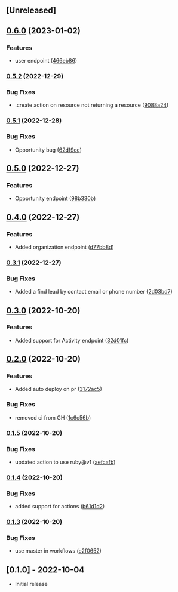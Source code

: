 ## [Unreleased]

## [0.6.0](https://www.github.com/joynerd/close/compare/v0.5.2...v0.6.0) (2023-01-02)


### Features

* user endpoint ([466eb86](https://www.github.com/joynerd/close/commit/466eb862296c070b36f9a7f7b26bd3309593316f))

### [0.5.2](https://www.github.com/joynerd/close/compare/v0.5.1...v0.5.2) (2022-12-29)


### Bug Fixes

* .create action on resource not returning a resource ([9088a24](https://www.github.com/joynerd/close/commit/9088a24f50b0d30c5ace309cee5e344a195912d2))

### [0.5.1](https://www.github.com/joynerd/close/compare/v0.5.0...v0.5.1) (2022-12-28)


### Bug Fixes

* Opportunity bug ([62df9ce](https://www.github.com/joynerd/close/commit/62df9ce0f8060debf3c8a6d6bcc01efbdf8be464))

## [0.5.0](https://www.github.com/joynerd/close/compare/v0.4.0...v0.5.0) (2022-12-27)


### Features

* Opportunity endpoint ([98b330b](https://www.github.com/joynerd/close/commit/98b330be980bfd7e4b871d80ea5ef5f5b36d6f51))

## [0.4.0](https://www.github.com/joynerd/close/compare/v0.3.1...v0.4.0) (2022-12-27)


### Features

* Added organization endpoint ([d77bb8d](https://www.github.com/joynerd/close/commit/d77bb8d721bc407ed5c98e11c131d0aff486d232))

### [0.3.1](https://www.github.com/joynerd/close/compare/v0.3.0...v0.3.1) (2022-12-27)


### Bug Fixes

* Added a find lead by contact email or phone number ([2d03bd7](https://www.github.com/joynerd/close/commit/2d03bd7811fb52ce05c7160f48ab113f8931f591))

## [0.3.0](https://www.github.com/joynerd/close/compare/v0.2.0...v0.3.0) (2022-10-20)


### Features

* Added support for Activity endpoint ([32d01fc](https://www.github.com/joynerd/close/commit/32d01fc2a65e7ff30605e855cbea2693d2410848))

## [0.2.0](https://www.github.com/joynerd/close/compare/v0.1.5...v0.2.0) (2022-10-20)


### Features

* Added auto deploy on pr ([3172ac5](https://www.github.com/joynerd/close/commit/3172ac52f2de593b97e1e6283294761a1e0d0bec))


### Bug Fixes

* removed ci from GH ([1c6c56b](https://www.github.com/joynerd/close/commit/1c6c56b7e1f96cfaaa313b1cb8f080144d1a6618))

### [0.1.5](https://www.github.com/joynerd/close/compare/v0.1.4...v0.1.5) (2022-10-20)


### Bug Fixes

* updated action to use ruby@v1 ([aefcafb](https://www.github.com/joynerd/close/commit/aefcafb020d48ffcdfd1317189660c5562206c72))

### [0.1.4](https://www.github.com/joynerd/close/compare/v0.1.3...v0.1.4) (2022-10-20)


### Bug Fixes

* added support for actions ([b61d1d2](https://www.github.com/joynerd/close/commit/b61d1d2b31db786ef5ce9e18983226a47269643c))

### [0.1.3](https://www.github.com/joynerd/close/compare/v0.1.2...v0.1.3) (2022-10-20)


### Bug Fixes

* use master in workflows ([c2f0652](https://www.github.com/joynerd/close/commit/c2f0652310f69c2749763ba62500f201f99d1016))

## [0.1.0] - 2022-10-04

- Initial release

